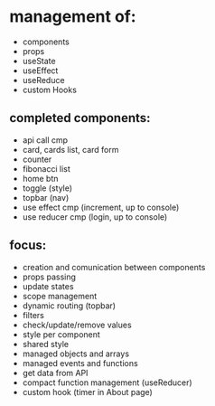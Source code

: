 # management of:

- components
- props
- useState
- useEffect
- useReduce
- custom Hooks

## completed components:

- api call cmp
- card, cards list, card form
- counter
- fibonacci list
- home btn
- toggle (style)
- topbar (nav)
- use effect cmp (increment, up to console)
- use reducer cmp (login, up to console)

## focus:

- creation and comunication between components
- props passing
- update states
- scope management
- dynamic routing (topbar)
- filters
- check/update/remove values
- style per component
- shared style
- managed objects and arrays
- managed events and functions
- get data from API
- compact function management (useReducer)
- custom hook (timer in About page)
